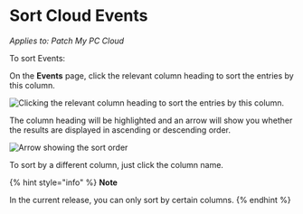 # Sort Cloud Events

_Applies to: Patch My PC Cloud_

To sort Events:

On the **Events** page, click the relevant column heading to sort the entries by this column.

![Clicking the relevant column heading to sort the entries by this column.](../../_images/image%20%28627%29.png%20"Clicking%20the%20relevant%20column%20heading%20to%20sort%20the%20entries%20by%20this%20column.")

The column heading will be highlighted and an arrow will show you whether the results are displayed in ascending or descending order.

![Arrow showing the sort order](../../_images/image%20%281774%29.png%20"Arrow%20showing%20the%20sort%20order")

To sort by a different column, just click the column name.

{% hint style="info" %}
**Note**

In the current release, you can only sort by certain columns.
{% endhint %}
